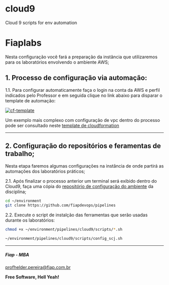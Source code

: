 # cloud9
Cloud 9 scripts for env automation

# Fiaplabs

Nesta configuração você fará a preparação da instância que utilizaremos para os laboratórios envolvendo o ambiente AWS;

## 1. Processo de configuração via automação:

1.1. Para configurar automaticamente faça o login na conta da AWS e perfil indicados pelo Professor e em seguida clique no link abaixo para disparar o template de automação:

[![cf-template](https://s3.amazonaws.com/cloudformation-examples/cloudformation-launch-stack.png)](https://console.aws.amazon.com/cloudformation/home?region=us-east-1#/stacks/new?stackName=sandbox&templateURL=https://s3.us-east-1.amazonaws.com/cf-templates-fiaplabs-automation/cloud9-ide-with-ec2-small-instance.template.yaml)

Um exemplo mais complexo com configuração de vpc dentro do processo pode ser consultado neste [template de cloudformation](https://aws-quickstart.s3.amazonaws.com/quickstart-cloud9-ide/doc/aws-cloud9-cloud-based-ide.pdf)

---

## 2. Configuração do repositórios e feramentas de trabalho;

Nesta etapa faremos algumas configurações na instância de onde partirá as automações dos laboratórios práticos;

2.1. Após finalizar o processo anterior um terminal será exibido dentro do Cloud9, faça uma cópia do [repositório de configuração do ambiente](https://github.com/fiapdevops/cloud9) da disciplina;

```sh
cd ~/environment
git clone https://github.com/fiapdevops/pipelines
```

2.2. Execute o script de instalção das ferramentas que serão usadas durante os laboratórios:

```sh
chmod +x ~/environment/pipelines/cloud9/scripts/*.sh

~/environment/pipelines/cloud9/scripts/config_scj.sh
```

---

##### Fiap - MBA
profhelder.pereira@fiap.com.br

**Free Software, Hell Yeah!**
